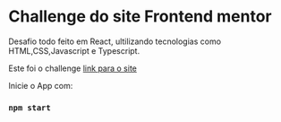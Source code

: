 # Challenge do site Frontend mentor 

Desafio todo feito em React, ultilizando tecnologias como HTML,CSS,Javascript e Typescript.

Este foi o challenge [link para o site](https://www.frontendmentor.io/challenges/intro-section-with-dropdown-navigation-ryaPetHE5)

Inicie o App com:
### `npm start`

